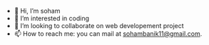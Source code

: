 - 👋 Hi, I’m soham
- 👀 I’m interested in coding
- 💞️ I’m looking to collaborate on web developement project 
- 📫 How to reach me: you can mail at sohambanik11@gmail.com.

<!---
soham is a ✨ special ✨ repository because its `README.md` (this file) appears on your GitHub profile.
You can click the Preview link to take a look at your changes.
--->
